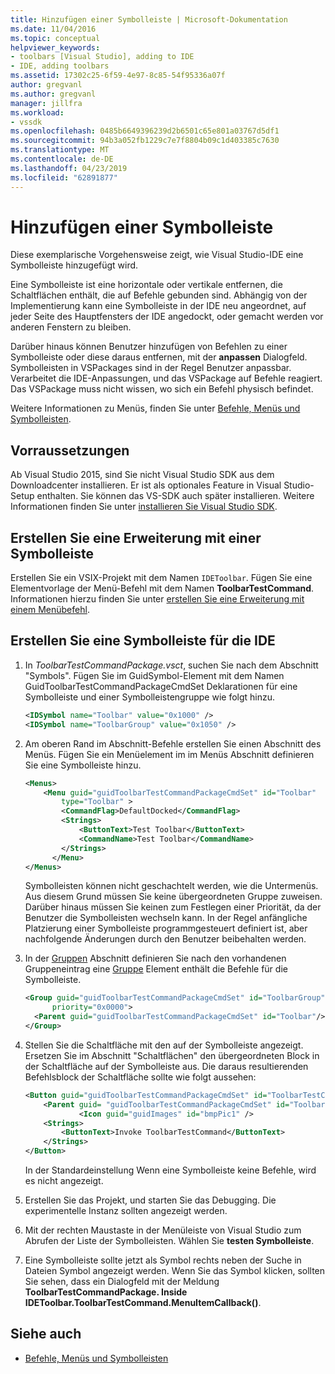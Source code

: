 ```yaml
---
title: Hinzufügen einer Symbolleiste | Microsoft-Dokumentation
ms.date: 11/04/2016
ms.topic: conceptual
helpviewer_keywords:
- toolbars [Visual Studio], adding to IDE
- IDE, adding toolbars
ms.assetid: 17302c25-6f59-4e97-8c85-54f95336a07f
author: gregvanl
ms.author: gregvanl
manager: jillfra
ms.workload:
- vssdk
ms.openlocfilehash: 0485b6649396239d2b6501c65e801a03767d5df1
ms.sourcegitcommit: 94b3a052fb1229c7e7f8804b09c1d403385c7630
ms.translationtype: MT
ms.contentlocale: de-DE
ms.lasthandoff: 04/23/2019
ms.locfileid: "62891877"
---
```

# <a name="add-a-toolbar"></a>Hinzufügen einer Symbolleiste
Diese exemplarische Vorgehensweise zeigt, wie Visual Studio-IDE eine Symbolleiste hinzugefügt wird.

 Eine Symbolleiste ist eine horizontale oder vertikale entfernen, die Schaltflächen enthält, die auf Befehle gebunden sind. Abhängig von der Implementierung kann eine Symbolleiste in der IDE neu angeordnet, auf jeder Seite des Hauptfensters der IDE angedockt, oder gemacht werden vor anderen Fenstern zu bleiben.

 Darüber hinaus können Benutzer hinzufügen von Befehlen zu einer Symbolleiste oder diese daraus entfernen, mit der **anpassen** Dialogfeld. Symbolleisten in VSPackages sind in der Regel Benutzer anpassbar. Verarbeitet die IDE-Anpassungen, und das VSPackage auf Befehle reagiert. Das VSPackage muss nicht wissen, wo sich ein Befehl physisch befindet.

 Weitere Informationen zu Menüs, finden Sie unter [Befehle, Menüs und Symbolleisten](../extensibility/internals/commands-menus-and-toolbars.md).

## <a name="prerequisites"></a>Vorraussetzungen
 Ab Visual Studio 2015, sind Sie nicht Visual Studio SDK aus dem Downloadcenter installieren. Er ist als optionales Feature in Visual Studio-Setup enthalten. Sie können das VS-SDK auch später installieren. Weitere Informationen finden Sie unter [installieren Sie Visual Studio SDK](../extensibility/installing-the-visual-studio-sdk.md).

## <a name="create-an-extension-with-a-toolbar"></a>Erstellen Sie eine Erweiterung mit einer Symbolleiste
 Erstellen Sie ein VSIX-Projekt mit dem Namen `IDEToolbar`. Fügen Sie eine Elementvorlage der Menü-Befehl mit dem Namen **ToolbarTestCommand**. Informationen hierzu finden Sie unter [erstellen Sie eine Erweiterung mit einem Menübefehl](../extensibility/creating-an-extension-with-a-menu-command.md).

## <a name="create-a-toolbar-for-the-ide"></a>Erstellen Sie eine Symbolleiste für die IDE

1. In *ToolbarTestCommandPackage.vsct*, suchen Sie nach dem Abschnitt "Symbols". Fügen Sie im GuidSymbol-Element mit dem Namen GuidToolbarTestCommandPackageCmdSet Deklarationen für eine Symbolleiste und einer Symbolleistengruppe wie folgt hinzu.

    ```xml
    <IDSymbol name="Toolbar" value="0x1000" />
    <IDSymbol name="ToolbarGroup" value="0x1050" />

    ```

2. Am oberen Rand im Abschnitt-Befehle erstellen Sie einen Abschnitt des Menüs. Fügen Sie ein Menüelement im im Menüs Abschnitt definieren Sie eine Symbolleiste hinzu.

    ```xml
    <Menus>
        <Menu guid="guidToolbarTestCommandPackageCmdSet" id="Toolbar"
            type="Toolbar" >
            <CommandFlag>DefaultDocked</CommandFlag>
            <Strings>
                <ButtonText>Test Toolbar</ButtonText>
                <CommandName>Test Toolbar</CommandName>
            </Strings>
          </Menu>
    </Menus>
    ```

     Symbolleisten können nicht geschachtelt werden, wie die Untermenüs. Aus diesem Grund müssen Sie keine übergeordneten Gruppe zuweisen. Darüber hinaus müssen Sie keinen zum Festlegen einer Priorität, da der Benutzer die Symbolleisten wechseln kann. In der Regel anfängliche Platzierung einer Symbolleiste programmgesteuert definiert ist, aber nachfolgende Änderungen durch den Benutzer beibehalten werden.

3. In der [Gruppen](../extensibility/groups-element.md) Abschnitt definieren Sie nach den vorhandenen Gruppeneintrag eine [Gruppe](../extensibility/group-element.md) Element enthält die Befehle für die Symbolleiste.

    ```xml
    <Group guid="guidToolbarTestCommandPackageCmdSet" id="ToolbarGroup"
          priority="0x0000">
      <Parent guid="guidToolbarTestCommandPackageCmdSet" id="Toolbar"/>
    </Group>
    ```

4. Stellen Sie die Schaltfläche mit den auf der Symbolleiste angezeigt. Ersetzen Sie im Abschnitt "Schaltflächen" den übergeordneten Block in der Schaltfläche auf der Symbolleiste aus. Die daraus resultierenden Befehlsblock der Schaltfläche sollte wie folgt aussehen:

    ```xml
    <Button guid="guidToolbarTestCommandPackageCmdSet" id="ToolbarTestCommandId" priority="0x0100" type="Button">
        <Parent guid= "guidToolbarTestCommandPackageCmdSet" id="ToolbarGroup" />
                <Icon guid="guidImages" id="bmpPic1" />
        <Strings>
            <ButtonText>Invoke ToolbarTestCommand</ButtonText>
        </Strings>
    </Button>
    ```

     In der Standardeinstellung Wenn eine Symbolleiste keine Befehle, wird es nicht angezeigt.

5. Erstellen Sie das Projekt, und starten Sie das Debugging. Die experimentelle Instanz sollten angezeigt werden.

6. Mit der rechten Maustaste in der Menüleiste von Visual Studio zum Abrufen der Liste der Symbolleisten. Wählen Sie **testen Symbolleiste**.

7. Eine Symbolleiste sollte jetzt als Symbol rechts neben der Suche in Dateien Symbol angezeigt werden. Wenn Sie das Symbol klicken, sollten Sie sehen, dass ein Dialogfeld mit der Meldung **ToolbarTestCommandPackage. Inside IDEToolbar.ToolbarTestCommand.MenuItemCallback()**.

## <a name="see-also"></a>Siehe auch
- [Befehle, Menüs und Symbolleisten](../extensibility/internals/commands-menus-and-toolbars.md)